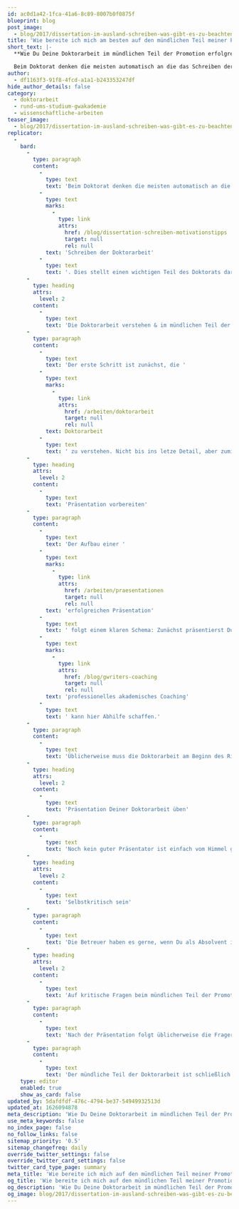 ```yaml
---
id: ac0d1a42-1fca-41a6-8c89-8007b0f0875f
blueprint: blog
post_image:
  - blog/2017/dissertation-im-ausland-schreiben-was-gibt-es-zu-beachten/doktorarbeit-erfolgreich.png
title: 'Wie bereite ich mich am besten auf den mündlichen Teil meiner Promotion vor?'
short_text: |-
  **Wie Du Deine Doktorarbeit im mündlichen Teil der Promotion erfolgreich verteidigst & weitere Tipps vom akademischen Ghostwriter.**

  Beim Doktorat denken die meisten automatisch an die das Schreiben der Doktorarbeit. Dies stellt einen wichtigen Teil des Doktorats dar, allerdings gehört auch die Dissertationsverteidigung, der mündliche Teil der Promotion, dazu. Die Vorbereitung auf diese Prüfung birgt einige Tücken. Dieser Artikel bereitet Dich auf das Rigorosum vor und gibt Antworten auf offene Fragen...
author:
  - df1163f3-91f8-4fcd-a1a1-b243353247df
hide_author_details: false
category:
  - doktorarbeit
  - rund-ums-studium-gwakademie
  - wissenschaftliche-arbeiten
teaser_image:
  - blog/2017/dissertation-im-ausland-schreiben-was-gibt-es-zu-beachten/doktorarbeit-erfolgreich.png
replicator:
  -
    bard:
      -
        type: paragraph
        content:
          -
            type: text
            text: 'Beim Doktorat denken die meisten automatisch an die das '
          -
            type: text
            marks:
              -
                type: link
                attrs:
                  href: /blog/dissertation-schreiben-motivationstipps
                  target: null
                  rel: null
            text: 'Schreiben der Doktorarbeit'
          -
            type: text
            text: '. Dies stellt einen wichtigen Teil des Doktorats dar, allerdings gehört auch die Dissertationsverteidigung, der mündliche Teil der Promotion, dazu. Die Vorbereitung auf diese Prüfung birgt einige Tücken. Dieser Artikel bereitet Dich auf das Rigorosum vor und gibt Antworten auf offene Fragen.'
      -
        type: heading
        attrs:
          level: 2
        content:
          -
            type: text
            text: 'Die Doktorarbeit verstehen & im mündlichen Teil der Promotion verständlich erklären können'
      -
        type: paragraph
        content:
          -
            type: text
            text: 'Der erste Schritt ist zunächst, die '
          -
            type: text
            marks:
              -
                type: link
                attrs:
                  href: /arbeiten/doktorarbeit
                  target: null
                  rel: null
            text: Doktorarbeit
          -
            type: text
            text: ' zu verstehen. Nicht bis ins letze Detail, aber zumindest die wichtigsten Aspekte sollte man wissen und auch in wenigen, verständlichen Sätzen erklären können – Dies gilt insbesondere für Forschungsfragen, Theorie und Methode. Essentiell im Zuge des mündlichen Teils der Promotion ist es, in Bezug auf das Doktorarbeitsthema so kompetent wie möglich zu wirken. Teil dieser Kompetenz ist es, komplexe Aspekte möglichst einfach auch für Laien erklären zu können.'
      -
        type: heading
        attrs:
          level: 2
        content:
          -
            type: text
            text: 'Präsentation vorbereiten'
      -
        type: paragraph
        content:
          -
            type: text
            text: 'Der Aufbau einer '
          -
            type: text
            marks:
              -
                type: link
                attrs:
                  href: /arbeiten/praesentationen
                  target: null
                  rel: null
            text: 'erfolgreichen Präsentation'
          -
            type: text
            text: ' folgt einem klaren Schema: Zunächst präsentierst Du einen kleinen Überblick über den Inhalt der Präsentation, dann Thema und Forschungsfrage, Theorie, Methode und Ergebnisse. Der Schluss sollte die Klammer zur Ausgangsfrage so gut wie möglich schließen. Achte darauf, dass die Argumentation nicht widersprüchlich ist. Fast genauso wichtig wie der Inhalt der Präsentation ist der Präsentationsstil. Ein '
          -
            type: text
            marks:
              -
                type: link
                attrs:
                  href: /blog/gwriters-coaching
                  target: null
                  rel: null
            text: 'professionelles akademisches Coaching'
          -
            type: text
            text: ' kann hier Abhilfe schaffen.'
      -
        type: paragraph
        content:
          -
            type: text
            text: 'Üblicherweise muss die Doktorarbeit am Beginn des Rigorosums mündlich präsentiert werden. Dazu hast Du in der Regel rund 15 Minuten Zeit. In diesen 15 Minuten solltest Du die wichtigsten inhaltlichen Eckpunkte der Doktorarbeit rüberbringen. Darüber hinaus muss die Präsentation aber auch gewissen formalen Kriterien entsprechen. Dazu gehören einerseits unterstützende Medien (z.b. Powerpoint Folien), zum anderen aber auch Aufbau und Struktur, Präsentationsstil und Visualisierung. In Bezug auf die Folien solltest Du darauf achten, dass die Schriftgröße nicht zu groß und nicht zu klein ist, dass Grafiken formatiert und beschriftet sind. Zudem sollte auf jeder Folie eine Quelle angegeben werden. Dabei sollte die Stimme nicht zu laut und zu leise sein, der Blickkontakt mit dem Publikum gehalten werden und nicht „abgelesen“ werden. Achte darauf, möglichst frei zu sprechen.'
      -
        type: heading
        attrs:
          level: 2
        content:
          -
            type: text
            text: 'Präsentation Deiner Doktorarbeit üben'
      -
        type: paragraph
        content:
          -
            type: text
            text: 'Noch kein guter Präsentator ist einfach vom Himmel gefallen. Insbesondere dann, wenn die Präsentation auf fremder Sprache gehalten wird, z.b. auf Englisch, solltest Du die Präsentation ruhig auch vor dem Spiegel üben. Das schafft Sicherheit und inhaltliche Kompetenz.'
      -
        type: heading
        attrs:
          level: 2
        content:
          -
            type: text
            text: 'Selbstkritisch sein'
      -
        type: paragraph
        content:
          -
            type: text
            text: 'Die Betreuer haben es gerne, wenn Du als Absolvent in der Lage bist, Deine Forschung kritisch zu reflektieren. Das solltest Du auch in Deiner Präsentation zeigen, indem Du zum Schluss auf offene Fragen und Forschungsgrenzen Deines Projektes eingehst. Welche Aspekte konntest Du beispielsweise aus Zeit- oder Personalgründen, aber auch aufgrund fehlender Ressourcen, in Deiner Doktorarbeit nicht beantworten?'
      -
        type: heading
        attrs:
          level: 2
        content:
          -
            type: text
            text: 'Auf kritische Fragen beim mündlichen Teil der Promotion vorbereiten'
      -
        type: paragraph
        content:
          -
            type: text
            text: 'Nach der Präsentation folgt üblicherweise die Fragerunde, in der Betreuer und Zweitbetreuer kritische Fragen stellen. Viele dieser Fragen kann man schon in seiner Präsentation mit der Selbstreflexion vorwegnehmen. Dennoch solltest du Dir vorab überlegen, welche Fragen der Betreuer stellen könnte und gleichzeitig einen Plan entwickeln, wie Du auf diese Fragen antwortest.'
      -
        type: paragraph
        content:
          -
            type: text
            text: 'Der mündliche Teil der Doktorarbeit ist schließlich nicht zu unterschätzen – was viele jedoch tun. Wenn Du diese Tips beachtest, sollte diese Übung jedoch leicht von der Hand gehen.'
    type: editor
    enabled: true
    show_as_card: false
updated_by: 5dafdfdf-476c-4794-be37-54949932513d
updated_at: 1626094878
meta_description: 'Wie Du Deine Doktorarbeit im mündlichen Teil der Promotion erfolgreich verteidigst & weitere Tipps vom akademischen Ghostwriter.'
use_meta_keywords: false
no_index_page: false
no_follow_links: false
sitemap_priority: '0.5'
sitemap_changefreq: daily
override_twitter_settings: false
override_twitter_card_settings: false
twitter_card_type_page: summary
meta_title: 'Wie bereite ich mich auf den mündlichen Teil meiner Promotion vor?'
og_title: 'Wie bereite ich mich auf den mündlichen Teil meiner Promotion vor?'
og_description: 'Wie Du Deine Doktorarbeit im mündlichen Teil der Promotion erfolgreich verteidigst & weitere Tipps vom akademischen Ghostwriter.'
og_image: blog/2017/dissertation-im-ausland-schreiben-was-gibt-es-zu-beachten/doktorarbeit-erfolgreich.png
---
```

